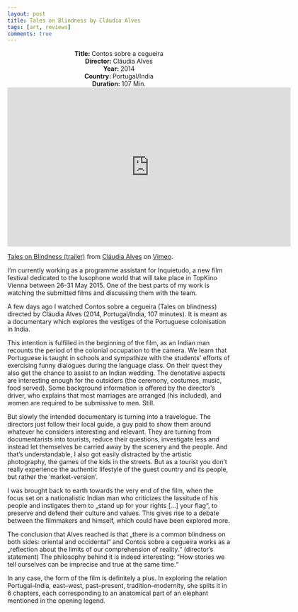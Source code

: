 ```yaml
---
layout: post
title: Tales on Blindness by Cláudia Alves
tags: [art, reviews]
comments: true
---
```


<div align="center"><strong>Title: </strong>Contos sobre a cegueira</div>
<div align="center"><strong>Director: </strong>Cláudia Alves</div>
<div align="center"><strong>Year: </strong>2014</div>
<div align="center"><strong>Country: </strong>Portugal/India</div>
<div align="center"><strong>Duration: </strong>107 Min.</div>

<iframe src="https://player.vimeo.com/video/92610456" width="640" height="360" frameborder="0" allow="autoplay; fullscreen; picture-in-picture" allowfullscreen></iframe>
<p><a href="https://vimeo.com/92610456">Tales on Blindness (trailer)</a> from <a href="https://vimeo.com/user10538623">Cl&aacute;udia Alves</a> on <a href="https://vimeo.com">Vimeo</a>.</p>

I‘m currently working as a programme assistant for Inquietudo, a new film festival dedicated to the lusophone world that will take place in TopKino Vienna between 26-31 May 2015. One of the best parts of my work is watching the submitted films and discussing them with the team.

A few days ago I watched Contos sobre a cegueira (Tales on blindness) directed by Cláudia Alves (2014, Portugal/India, 107 minutes). It is meant as a documentary which explores the vestiges of the Portuguese colonisation in India.

This intention is fulfilled in the beginning of the film, as an Indian man recounts the period of the colonial occupation to the camera. We learn that Portuguese is taught in schools and sympathize with the students’ efforts of exercising funny dialogues during the language class. On their quest they also get the chance to assist to an Indian wedding. The denotative aspects are interesting enough for the outsiders (the ceremony, costumes, music, food served). Some background information is offered by the director’s driver, who explains that most marriages are arranged (his included), and women are required to be submissive to men. Still.

But slowly the intended documentary is turning into a travelogue. The directors just follow their local guide, a guy paid to show them around whatever he considers interesting and relevant. They are turning from documentarists into tourists, reduce their questions, investigate less and instead let themselves be carried away by the scenery and the people. And that’s understandable, I also got easily distracted by the artistic photography, the games of the kids in the streets. But as a tourist you don’t really experience the authentic lifestyle of the guest country and its people, but rather the ‘market-version’.

I was brought back to earth towards the very end of the film, when the focus set on a nationalistic Indian man who criticizes the lassitude of his people and instigates them to „stand up for your rights […] your flag“, to preserve and defend their culture and values. This gives rise to a debate between the filmmakers and himself, which could have been explored more.

The conclusion that Alves reached is that „there is a common blindness on both sides: oriental and occidental“ and Contos sobre a cegueira works as a „reflection about the limits of our comprehension of reality.“ (director’s statement) The philosophy behind it is indeed interesting: “How stories we tell ourselves can be imprecise and true at the same time.“

In any case, the form of the film is definitely a plus. In exploring the relation Portugal–India, east–west, past–present, tradition–modernity, she splits it in 6 chapters, each corresponding to an anatomical part of an elephant mentioned in the opening legend.